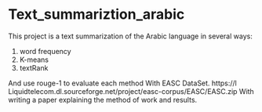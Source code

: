 
# Text_summariztion_arabic

This project is a text summarization of the Arabic language in several ways:
  1. word frequency
  2. K-means
  3. textRank

And use rouge-1  to evaluate each method With EASC DataSet.
https://l Liquidtelecom.dl.sourceforge.net/project/easc-corpus/EASC/EASC.zip
With writing a paper explaining the method of work and results.
